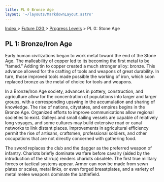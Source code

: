 ```yaml
---
title: PL 0 Bronze Age
layout: '~/layouts/MarkdownLayout.astro'
---
```


[ Index ](/) > [ Future D20 ](/future.d20.srd) > [Progress Levels](/future.d20.srd/progress.levels) > PL 0: Stone Age

## PL 1: Bronze/Iron Age

Early human civilizations began to work metal toward the end of the Stone Age.
The malleability of copper led to its becoming the first metal to be “tamed.”
Adding tin to copper created a much stronger alloy: bronze. This advance
allowed for the crafting of tools and weapons of great durability. In turn,
those improved tools made possible the working of iron, which soon replaced
bronze as the metal of choice for tools and weapons.

In a Bronze/Iron Age society, advances in pottery, construction, and
agriculture allow for the concentration of populations into larger and larger
groups, with a corresponding upswing in the accumulation and sharing of
knowledge. The rise of nations, citystates, and empires begins in the Bronze
Age. Organized efforts to improve communications allow regional societies to
exist. Galleys and small sailing vessels are capable of relatively long
voyages, and some cultures may build extensive road or canal networks to link
distant places. Improvements in agricultural efficiency permit the rise of
artisans, craftsmen, professional soldiers, and other occupations that are not
directly concerned with gathering food.

The sword replaces the club and the dagger as the preferred weapon of
infantry. Chariots briefly dominate warfare before cavalry (aided by the
introduction of the stirrup) renders chariots obsolete. The first true
military forces or tactical systems appear. Armor can now be made from sewn
plates or scales, metal links, or even forged breastplates, and a variety of
metal melee weapons dominate the battlefield.

